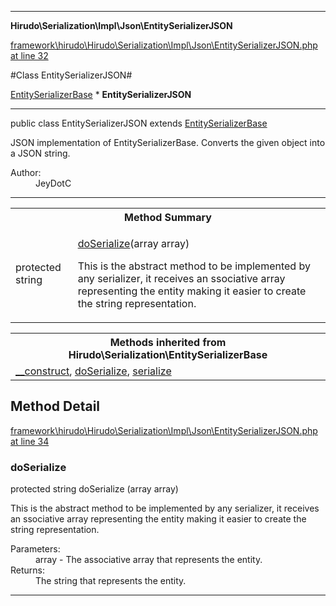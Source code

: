 

- - -

**Hirudo\Serialization\Impl\Json\EntitySerializerJSON**


<a href="https://github.com/JeyDotC/Hirudo/blob/master/framework/hirudo/Hirudo/Serialization/Impl/Json/EntitySerializerJSON.php#L32" >framework\hirudo\Hirudo\Serialization\Impl\Json\EntitySerializerJSON.php at line 32</a>

#Class EntitySerializerJSON#

<a href="https://github.com/JeyDotC/Hirudo-docs/blob/master/hirudo/serialization/entityserializerbase.html">EntitySerializerBase</a>
    * **EntitySerializerJSON**




- - -

<p class="signature"><span class='k'>public  class</span> <span class='nx'>EntitySerializerJSON</span>
extends <a href="https://github.com/JeyDotC/Hirudo-docs/blob/master/hirudo/serialization/entityserializerbase.html">EntitySerializerBase</a>

</p>

<div class="comment" id="overview_description"><p>JSON implementation of EntitySerializerBase. Converts the given object
into a JSON string.</p></div>

<dl>
<dt>Author:</dt>
<dd>JeyDotC</dd>
</dl>


- - -

<table id="summary_method">
<tr><th colspan="2">Method Summary</th></tr>
<tr>
<td><span class='k'>protected </span> <span class='nx'>string</span></td>
<td class="description"><p class="name"><a href="#doserialize">doSerialize</a>(array array)</p><p class="description">This is the abstract method to be implemented by any serializer, it receives
an ssociative array representing the entity making it easier to create the
string representation.</p></td>
</tr>
</table>

<table class="inherit">
<tr><th colspan="2">Methods inherited from Hirudo\Serialization\EntitySerializerBase</th></tr>
<tr><td><a href="https://github.com/JeyDotC/Hirudo-docs/blob/master/hirudo/serialization/entityserializerbase.html#__construct()">__construct</a>, <a href="https://github.com/JeyDotC/Hirudo-docs/blob/master/hirudo/serialization/entityserializerbase.html#doSerialize()">doSerialize</a>, <a href="https://github.com/JeyDotC/Hirudo-docs/blob/master/hirudo/serialization/entityserializerbase.html#serialize()">serialize</a></td></tr></table>

<h2 id="detail_method">Method Detail</h2>

<a href="https://github.com/JeyDotC/Hirudo/blob/master/framework/hirudo/Hirudo/Serialization/Impl/Json/EntitySerializerJSON.php#L34" >framework\hirudo\Hirudo\Serialization\Impl\Json\EntitySerializerJSON.php at line 34</a>

<h3 id="doSerialize()">doSerialize</h3>
<span class='k'>protected </span> <span class='nx'>string</span> <span class='nf'>doSerialize</span> (array array)

<div class="details">
<p>This is the abstract method to be implemented by any serializer, it receives
an ssociative array representing the entity making it easier to create the
string representation.</p><dl>
<dt>Parameters:</dt>
<dd>array - The associative array that represents the entity.</dd>
<dt>Returns:</dt>
<dd>The string that represents the entity.</dd>
</dl>

</div>

- - -

